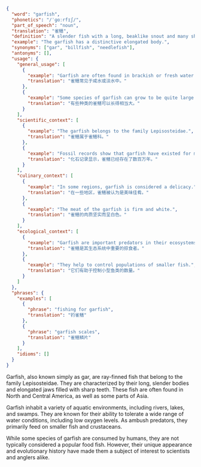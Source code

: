```json
{
  "word": "garfish",
  "phonetics": "/ˈɡɑːrfɪʃ/",
  "part_of_speech": "noun",
  "translation": "雀鳝",
  "definition": "A slender fish with a long, beaklike snout and many sharp teeth.",
  "example": "The garfish has a distinctive elongated body.",
  "synonyms": ["gar", "billfish", "needlefish"],
  "antonyms": [],
  "usage": {
    "general_usage": [
      {
        "example": "Garfish are often found in brackish or fresh water.",
        "translation": "雀鳝常见于咸水或淡水中。"
      },
      {
        "example": "Some species of garfish can grow to be quite large.",
        "translation": "有些种类的雀鳝可以长得相当大。"
      }
    ],
    "scientific_context": [
      {
        "example": "The garfish belongs to the family Lepisosteidae.",
        "translation": "雀鳝属于雀鳝科。"
      },
      {
        "example": "Fossil records show that garfish have existed for millions of years.",
        "translation": "化石记录显示，雀鳝已经存在了数百万年。"
      }
    ],
    "culinary_context": [
      {
        "example": "In some regions, garfish is considered a delicacy.",
        "translation": "在一些地区，雀鳝被认为是美味佳肴。"
      },
      {
        "example": "The meat of the garfish is firm and white.",
        "translation": "雀鳝的肉质坚实而呈白色。"
      }
    ],
    "ecological_context": [
      {
        "example": "Garfish are important predators in their ecosystems.",
        "translation": "雀鳝是其生态系统中重要的掠食者。"
      },
      {
        "example": "They help to control populations of smaller fish.",
        "translation": "它们有助于控制小型鱼类的数量。"
      }
    ]
  },
  "phrases": {
    "examples": [
      {
        "phrase": "fishing for garfish",
        "translation": "钓雀鳝"
      },
      {
        "phrase": "garfish scales",
        "translation": "雀鳝鳞片"
      }
    ],
    "idioms": []
  }
}
```

Garfish, also known simply as gar, are ray-finned fish that belong to the family Lepisosteidae. They are characterized by their long, slender bodies and elongated jaws filled with sharp teeth. These fish are often found in North and Central America, as well as some parts of Asia.

Garfish inhabit a variety of aquatic environments, including rivers, lakes, and swamps. They are known for their ability to tolerate a wide range of water conditions, including low oxygen levels. As ambush predators, they primarily feed on smaller fish and crustaceans.

While some species of garfish are consumed by humans, they are not typically considered a popular food fish. However, their unique appearance and evolutionary history have made them a subject of interest to scientists and anglers alike.
 